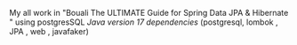 My all work in "Bouali The ULTIMATE Guide for Spring Data JPA & Hibernate " using postgresSQL
*Java version 17* 
*dependencies* (postgresql, lombok , JPA , web , javafaker)
